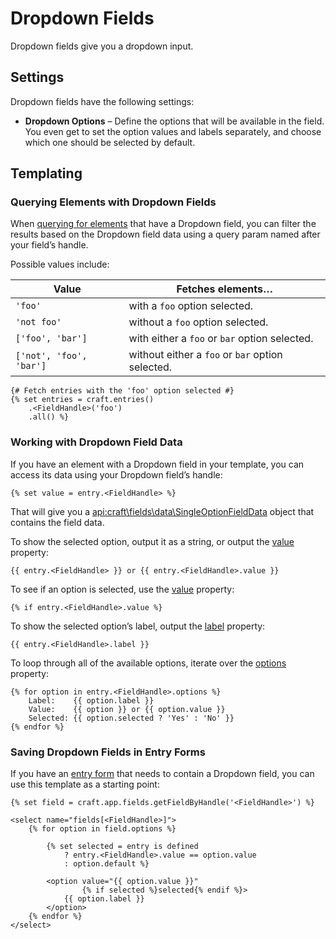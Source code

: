 # Dropdown Fields

Dropdown fields give you a dropdown input.

## Settings

Dropdown fields have the following settings:

* **Dropdown Options** – Define the options that will be available in the field. You even get to set the option values and labels separately, and choose which one should be selected by default.

## Templating

### Querying Elements with Dropdown Fields

When [querying for elements](dev/element-queries/README.md) that have a Dropdown field, you can filter the results based on the Dropdown field data using a query param named after your field’s handle.

Possible values include:

| Value                   | Fetches elements…                                |
| ----------------------- | ------------------------------------------------ |
| `'foo'`                 | with a `foo` option selected.                    |
| `'not foo'`             | without a `foo` option selected.                 |
| `['foo', 'bar']`        | with either a `foo` or `bar` option selected.    |
| `['not', 'foo', 'bar']` | without either a `foo` or `bar` option selected. |


```twig
{# Fetch entries with the 'foo' option selected #}
{% set entries = craft.entries()
    .<FieldHandle>('foo')
    .all() %}
```

### Working with Dropdown Field Data

If you have an element with a Dropdown field in your template, you can access its data using your Dropdown field’s handle:

```twig
{% set value = entry.<FieldHandle> %}
```

That will give you a <api:craft\fields\data\SingleOptionFieldData> object that contains the field data.

To show the selected option, output it as a string, or output the [value](api:craft\fields\data\SingleOptionFieldData::$value) property:

```twig
{{ entry.<FieldHandle> }} or {{ entry.<FieldHandle>.value }}
```

To see if an option is selected, use the [value](api:craft\fields\data\SingleOptionFieldData::$value) property:

```twig
{% if entry.<FieldHandle>.value %}
```

To show the selected option’s label, output the [label](api:craft\fields\data\SingleOptionFieldData::$label) property:

```twig
{{ entry.<FieldHandle>.label }}
```

To loop through all of the available options, iterate over the [options](api:craft\fields\data\SingleOptionFieldData::getOptions()) property:

```twig
{% for option in entry.<FieldHandle>.options %}
    Label:    {{ option.label }}
    Value:    {{ option }} or {{ option.value }}
    Selected: {{ option.selected ? 'Yes' : 'No' }}
{% endfor %}
```

### Saving Dropdown Fields in Entry Forms

If you have an [entry form](dev/examples/entry-form.md) that needs to contain a Dropdown field, you can use this template as a starting point:

```twig
{% set field = craft.app.fields.getFieldByHandle('<FieldHandle>') %}

<select name="fields[<FieldHandle>]">
    {% for option in field.options %}

        {% set selected = entry is defined
            ? entry.<FieldHandle>.value == option.value
            : option.default %}

        <option value="{{ option.value }}"
                {% if selected %}selected{% endif %}>
            {{ option.label }}
        </option>
    {% endfor %}
</select>
```
